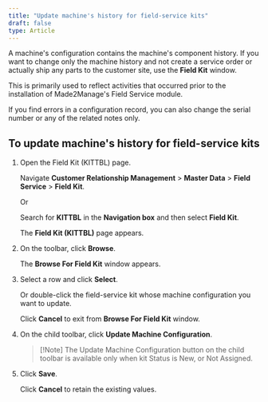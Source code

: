 ```yaml
---
title: "Update machine's history for field-service kits"
draft: false
type: Article
---
```


A machine's configuration contains the machine's component history. If you want to change only the machine history and not create a service order or actually ship any parts to the customer site, use the **Field Kit** window.

This is primarily used to reflect activities that occurred prior to the installation of Made2Manage's Field Service module.

If you find errors in a configuration record, you can also change the serial number or any of the related notes only.

## To update machine's history for field-service kits

1. Open the Field Kit (KITTBL) page.

    Navigate **Customer Relationship Management** > **Master Data** > **Field Service** > **Field Kit**.

    Or

    Search for **KITTBL** in the **Navigation box** and then select **Field Kit**.

    The **Field Kit (KITTBL)** page appears.

2. On the toolbar, click **Browse**.

    The **Browse For Field Kit** window appears.

3. Select a row and click **Select**.

    Or double-click the field-service kit whose machine configuration you want to update.

    Click **Cancel** to exit from **Browse For Field Kit** window.

4. On the child toolbar, click **Update Machine Configuration**.

    > [!Note] The Update Machine Configuration button on the child toolbar is available only when kit Status is New, or Not Assigned.

5. Click **Save**.

    Click **Cancel** to retain the existing values.

​